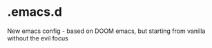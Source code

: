 # .emacs.d
New emacs config - based on DOOM emacs, but starting from vanilla without the evil focus
